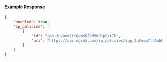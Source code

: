 <!-- Code generated for API Clients. DO NOT EDIT. -->

#### Example Response

```json
{
	"enabled": true,
	"ip_policies": [
		{
			"id": "ipp_2uVavm7ftQwbKDZkM6KOJp9xtIh",
			"uri": "https://api.ngrok.com/ip_policies/ipp_2uVavm7ftQwbKDZkM6KOJp9xtIh"
		}
	]
}
```
